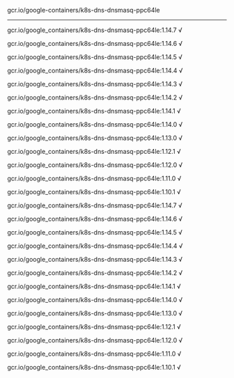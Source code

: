gcr.io/google-containers/k8s-dns-dnsmasq-ppc64le 

----
gcr.io/google_containers/k8s-dns-dnsmasq-ppc64le:1.14.7 √

gcr.io/google_containers/k8s-dns-dnsmasq-ppc64le:1.14.6 √

gcr.io/google_containers/k8s-dns-dnsmasq-ppc64le:1.14.5 √

gcr.io/google_containers/k8s-dns-dnsmasq-ppc64le:1.14.4 √

gcr.io/google_containers/k8s-dns-dnsmasq-ppc64le:1.14.3 √

gcr.io/google_containers/k8s-dns-dnsmasq-ppc64le:1.14.2 √

gcr.io/google_containers/k8s-dns-dnsmasq-ppc64le:1.14.1 √

gcr.io/google_containers/k8s-dns-dnsmasq-ppc64le:1.14.0 √

gcr.io/google_containers/k8s-dns-dnsmasq-ppc64le:1.13.0 √

gcr.io/google_containers/k8s-dns-dnsmasq-ppc64le:1.12.1 √

gcr.io/google_containers/k8s-dns-dnsmasq-ppc64le:1.12.0 √

gcr.io/google_containers/k8s-dns-dnsmasq-ppc64le:1.11.0 √

gcr.io/google_containers/k8s-dns-dnsmasq-ppc64le:1.10.1 √

gcr.io/google_containers/k8s-dns-dnsmasq-ppc64le:1.14.7 √

gcr.io/google_containers/k8s-dns-dnsmasq-ppc64le:1.14.6 √

gcr.io/google_containers/k8s-dns-dnsmasq-ppc64le:1.14.5 √

gcr.io/google_containers/k8s-dns-dnsmasq-ppc64le:1.14.4 √

gcr.io/google_containers/k8s-dns-dnsmasq-ppc64le:1.14.3 √

gcr.io/google_containers/k8s-dns-dnsmasq-ppc64le:1.14.2 √

gcr.io/google_containers/k8s-dns-dnsmasq-ppc64le:1.14.1 √

gcr.io/google_containers/k8s-dns-dnsmasq-ppc64le:1.14.0 √

gcr.io/google_containers/k8s-dns-dnsmasq-ppc64le:1.13.0 √

gcr.io/google_containers/k8s-dns-dnsmasq-ppc64le:1.12.1 √

gcr.io/google_containers/k8s-dns-dnsmasq-ppc64le:1.12.0 √

gcr.io/google_containers/k8s-dns-dnsmasq-ppc64le:1.11.0 √

gcr.io/google_containers/k8s-dns-dnsmasq-ppc64le:1.10.1 √

